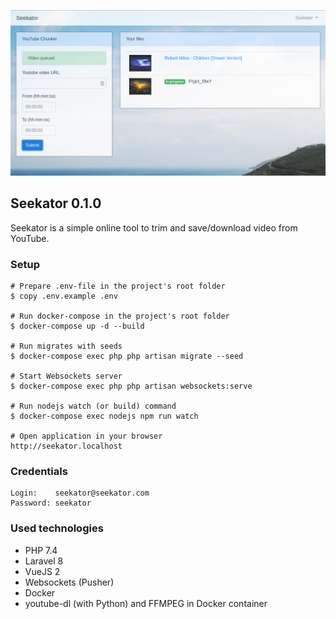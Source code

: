 ![Seekator](https://github.com/dreeman/seekator/blob/main/image.png?raw=true)

## Seekator 0.1.0

Seekator is a simple online tool to trim and save/download video from YouTube.

### Setup

    # Prepare .env-file in the project's root folder
    $ copy .env.example .env

    # Run docker-compose in the project's root folder
    $ docker-compose up -d --build

    # Run migrates with seeds
    $ docker-compose exec php php artisan migrate --seed

    # Start Websockets server
    $ docker-compose exec php php artisan websockets:serve

    # Run nodejs watch (or build) command
    $ docker-compose exec nodejs npm run watch

    # Open application in your browser 
    http://seekator.localhost

### Credentials
    
    Login:    seekator@seekator.com
    Password: seekator

### Used technologies

- PHP 7.4
- Laravel 8
- VueJS 2
- Websockets (Pusher)
- Docker
- youtube-dl (with Python) and FFMPEG in Docker container
